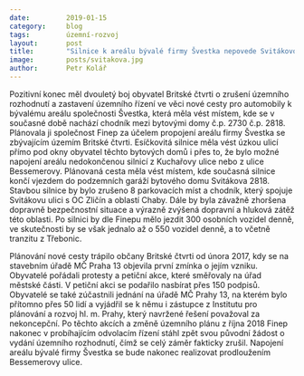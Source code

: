 ```yaml
---
date:         2019-01-15
category:     blog
tags:         územní-rozvoj
layout:       post
title:        "Silnice k areálu bývalé firmy Švestka nepovede Svitákovou ulicí"
image:        posts/svitakova.jpg
author:       Petr Kolář
---
```


Pozitivní konec měl dvouletý boj obyvatel Britské čtvrti o zrušení územního rozhodnutí a zastavení územního řízení ve věci nové cesty pro automobily k bývalému areálu společnosti Švestka, která měla vést místem, kde se v současné době nachází chodník mezi bytovými domy č.p. 2730 č.p. 2818. Plánovala ji společnost Finep za účelem propojení areálu firmy Švestka se zbývajícím územím Britské čtvrti. Esíčkovitá silnice měla vést úzkou ulicí přímo pod okny obyvatel těchto bytových domů i přes to, že bylo možné napojení areálu nedokončenou silnicí z Kuchařovy ulice nebo z ulice Bessemerovy.
Plánovaná cesta měla vést místem, kde současná silnice končí vjezdem do podzemních garáží bytového domu Svitákova 2818. Stavbou silnice by bylo zrušeno 8 parkovacích míst a chodník, který spojuje Svitákovu ulici s OC Zličín a oblastí Chaby. Dále by byla závažně zhoršena dopravně bezpečnostní situace a výrazně zvýšená dopravní a hluková zátěž této oblasti. Po silnici by dle Finepu mělo jezdit 300 osobních vozidel denně, ve skutečnosti by se však jednalo až o 550 vozidel denně, a to včetně tranzitu z Třebonic.

Plánování nové cesty trápilo občany Britské čtvrti od února 2017, kdy se na stavebním úřadě MČ Praha 13 objevila první zmínka o jejím vzniku. Obyvatelé pořádali protesty a petiční akce, které směřovaly na úřad městské části. V petiční akci se podařilo nasbírat přes 150 podpisů. Obyvatelé se také zúčastnili jednání na úřadě MČ Prahy 13, na kterém bylo přítomno přes 50 lidí a vyjádřil se k němu i zástupce z Institutu pro plánování a rozvoj hl. m. Prahy, který navržené řešení považoval za nekoncepční. Po těchto akcích a změně územního plánu z října 2018 Finep nakonec v probíhajícím odvolacím řízení stáhl zpět svou původní žádost o vydání územního rozhodnutí, čímž se celý záměr fakticky zrušil. Napojení areálu bývalé firmy Švestka se bude nakonec realizovat prodloužením Bessemerovy ulice.
